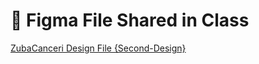 # 🎨 **Figma File Shared in Class**  
[ZubaCanceri Design File {Second-Design}](https://www.figma.com/design/lo2bRJykIRkniNpsTvxNO9/WEEK-12.2-Figma?node-id=0-1&node-type=canvas)  

